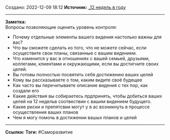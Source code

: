 Создано: 2022-12-09 18:12
**Источник:** [_12 недель в году](_12%20недель%20в%20году.md)
***
**Заметка:**  
Вопросы позволяющие оценить уровень контроля:
- Почему отдельные элементы вашего видения настолько важны для вас?
- Что вы сможете сделать из того, что не можете сейчас, если осуществите свои планы, связанные с вашим видением.
- Что изменится у вас в отношениях с вашей семьей, друзьями, коллегами, клиентами и окружающими, если вы достигните своих целей.
- Вы готовы полностью посвятить себя достижению ваших целей
- Кому вы рассказываете о том, каким видите своё будещее
- Как часто вы перечитываете описание видения с тех пор, как создали его
- Какие действия вы собираетесь прдпринять, чтобы добиться ваших целей на 12 недельв соотвествии с вашим видением будущего.
- Какие риски и препятсвии могут у в ас возникнуть в процессе осуществления ваших планов
- Чем я могу помочь в достижении вашых планов и целей
***
**Ссылки:** 
**Тэги:** #Саморазвитие 